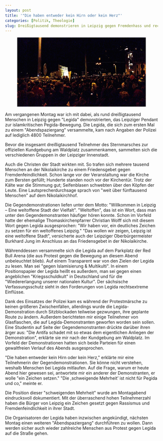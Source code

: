 ```yaml
---
layout: post
title: '"Die haben entweder kein Hirn oder kein Herz"'
categories: [Politik, Theologie]
slug: Dreißigtausend demonstrieren in Leipzig gegen Fremdenhass und rechtes Gedankengut
---
```


<figure><img src='/images/legida.jpg' /><figcaption></figcaption></figure>

Am vergangenen Montag war ich mit dabei, als rund dreißigtausend Menschen in Leipzig gegen "Legida" demonstrierten, das Leipziger Pendant zur islamkritischen Pegida-Bewegung. Die Legida, die sich zum ersten Mal zu einem "Abendspaziergang" versammelte, kam nach Angaben der Polizei auf lediglich 4800 Teilnehmer.

Bevor die insgesamt dreißigtausend Teilnehmer des Sternmarsches zur offiziellen Kundgebung am Waldplatz zusammenkamen, sammelten sich die verschiedenen Gruppen in der Leipziger Innenstadt.

Auch die Christen der Stadt wirkten mit. So trafen sich mehrere tausend Menschen an der Nikolaikirche zu einem Friedensgebet gegen Fremdenfeindlichkeit. Schon lange vor der Veranstaltung war die Kirche zum Bersten gefüllt; Hunderte standen noch vor der Kirchentür. Trotz der Kälte war die Stimmung gut; Seifenblasen schwebten über den Köpfen der Leute. Eine Lautsprecherdurchsage sprach von "weit über fünftausend Menschen" auf dem Nikolaikirchhof.

Die Gegendemonstrationen liefen unter dem Motto: "Willkommen in Leipzig – Eine weltoffene Stadt der Vielfalt". "Weltoffen", das ist ein Wort, dass man unter den Gegendemonstranten häufiger hören konnte. Schon im Vorfeld hatte der ehemalige Thomaskirchenpfarrer Christian Wolff sich mit diesem Wort gegen Legida ausgesprochen: "Wir haben vor, ein deutliches Zeichen zu setzen für ein weltoffenes Leipzig." "Das wollen wir zeigen, Leipzig ist eine weltoffene Stadt", versicherte auch der Leipziger Oberbürgermeister Burkhard Jung im Anschluss an das Friedensgebet in der Nikolaikirche.

Währenddessen versammelte sich die Legida auf dem Parkplatz der Red Bull Arena (die aus Protest gegen die Bewegung an diesem Abend unbeleuchtet blieb). Auf einem Transparent war von den Zielen der Legida zu lesen. Man sei "gegen Islamisierung & Multikulti". In einem Positionspapier der Legida heißt es außerdem, man sei gegen einen angeblichen "Kriegsschuldkult" in Deutschland und für die "Wiedererlangung unserer nationalen Kultur". Der sächsische Verfassungsschutz sieht in den Forderungen von Legida rechtsextreme Einflüsse.

Dank des Einsatzes der Polizei kam es während der Protestmärsche zu keinen größeren Zwischenfällen, allerdings wurde die Legida-Demonstration durch Sitzblockaden teilweise gezwungen, ihre geplante Route zu ändern. Außerdem berichteten mir einige Teilnehmer von Glasflaschen, die auf Legida-Demonstranten geworfen worden sein sollen. Eine Studentin auf Seite der Gegendemonstranten drückte darüber ihren ärger aus: "Die Antifa schadet mit so etwas dem eigentlichen Anliegen der Demonstration", erklärte sie mir nach der Kundgebung am Waldplatz. Im Vorfeld der Demonstrationen hatten sich beide Parteien für einen gewaltfreien Verlauf des Abends ausgesprochen.

"Die haben entweder kein Hirn oder kein Herz," erklärte mir eine Teilnehmerin der Gegendemonstrationen. Sie könne nicht verstehen, weshalb Menschen bei Legida mitlaufen. Auf die Frage, warum er heute Abend hier gewesen sei, antwortete mir ein anderer der Demonstranten, er wolle "ein Zeichen setzen." "Die ,schweigende Mehrheit’ ist nicht für Pegida und co," meinte er.

Die Position dieser "schweigenden Mehrheit" wurde am Montagabend eindrucksvoll dokumentiert. Mit der überraschend hohen Teilnehmerzahl haben die Bürger von Leipzig ein Zeichen gesetzt gegen Rassismus und Fremdenfeindlichkeit in ihrer Stadt.

Die Organisatoren der Legida haben inzwischen angekündigt, nächsten Montag einen weiteren "Abendspaziergang" durchführen zu wollen. Dann werden sicher auch wieder zahlreiche Menschen aus Protest gegen Legida auf die Straße gehen.